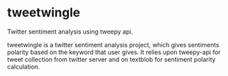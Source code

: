 # tweetwingle
Twitter sentiment analysis using tweepy api.

tweetwingle is a twitter sentiment analysis project, which gives sentiments polarity based on the keyword that user gives. It relies upon tweepy-api for tweet collection from twitter server and on textblob for sentiment polarity calculation.

